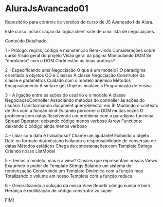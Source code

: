# AluraJsAvancado01
Repositório para controle de versões do curso de JS Avançado I da Alura.

Este curso inclui criação da lógica client side de uma lista de negociações.

Conteúdo Detalhado

1 - Prólogo: regras, código e manutenção
Bem-vindo
Considerações sobre curso
Visão geral do projeto
Visão geral da página
Manipulando DOM
Se "enrolando" com o DOM
Onde estão as boas práticas?

2 - Especificando uma Negociação
O que é um modelo?
O paradigma orientado a objetos
OO e Classes
A classe Negociação
Construtor da classe e parâmetros
Cuidado com o modelo anêmico
Métodos
Encapsulamento
A sintaxe get
Objetos imutáveis
Programação defensiva

3 - A ligação entre as ações do usuário e o modelo
A classe NegociacaoController
Associando métodos do controller às ações do usuário
Transformando document.querySelector em $!
Mudando o contexto de this com a função bind
Evitando percorrer o DOM muitas vezes
O problema com datas
Resolvendo um problema com o paradigma funcional
Spread Operator: deixando código menos verboso
Arrow Functions: deixando o código ainda menos verboso

4 - Lidar com data é trabalhoso? Chame um ajudante!
Exibindo o objeto Date no formato dia/mês/ano
Isolando a responsabilidade de conversão de datas
Métodos estáticos
Chega de concatenações com Template Strings
Criando nosso ListModel

5 - Temos o modelo, mas e a view?
Classes que representam nossas Views
Exaurindo o poder de Template Strings
Bolando um sistema de renderização
Construindo um Template Dinâmico com a função map
Totalizando o volume em nosso Template com a função reduce

6 - Generalizando a solução da nossa View
Repetir código nunca é bom
Herança e reutilização de código
construtor vs super

FIM!

